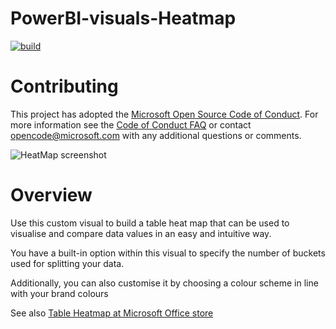 # PowerBI-visuals-Heatmap
[![build](https://github.com/microsoft/powerbi-visuals-heatmap/actions/workflows/build.yml/badge.svg?branch=main)](https://github.com/microsoft/powerbi-visuals-heatmap/actions/workflows/build.yml)

# Contributing

This project has adopted the [Microsoft Open Source Code of Conduct](https://opensource.microsoft.com/codeofconduct/). For more information see the [Code of Conduct FAQ](https://opensource.microsoft.com/codeofconduct/faq/) or contact [opencode@microsoft.com](mailto:opencode@microsoft.com) with any additional questions or comments.

![HeatMap screenshot](https://github.com/microsoft/powerbi-visuals-heatmap/blob/main/assets/sreenshot.png?raw=true)

# Overview
Use this custom visual to build a table heat map that can be used to visualise and compare data values in an easy and intuitive way.

You have a built-in option within this visual to specify the number of buckets used for splitting your data.

Additionally, you can also customise it by choosing a colour scheme in line with your brand colours

See also [Table Heatmap at Microsoft Office store](https://store.office.com/en-us/app.aspx?assetid=WA104380818&sourcecorrid=5eb141b8-0a43-4e89-a987-ca286076d449&searchapppos=0&ui=en-US&rs=en-US&ad=US&appredirect=false)